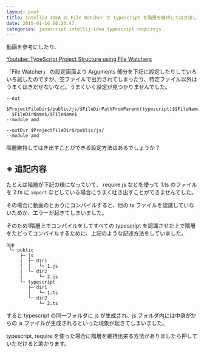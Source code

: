 ```yaml
---
layout: post
title: IntelliJ IDEA の File Watcher で typescript を階層を維持してはき出したい
date: 2015-01-16 06:20:47
categories: javascript intellij-idea typescript requirejs
---
```

<p>動画を参考にしたり、</p>

<p><a href="https://www.youtube.com/watch?v=YwBWByAR8ug" rel="nofollow">Youtube: TypeScript Project Structure using File Watchers</a></p>

<p>「File Watcher」 の設定画面より Arguments 部分を下記に設定したりしていろいろ試したのですが、空ファイルで出力されてしまったり、特定ファイル以外はうまくはきだせないなど。うまくいく設定が見つかりませんでした。</p>

<pre class="lang-none prettyprint-override"><code>--out
  $ProjectFileDir$/public/js/$FileDirPathFromParent(typescript)$$FileNameWithoutExtension$.js
  $FileDirName$/$FileName$
--module amd
</code></pre>

<pre class="lang-none prettyprint-override"><code>--outDir $ProjectFileDir$/public/js/
--module amd
</code></pre>

<p>階層維持してはき出すことができる設定方法はあるでしょうか？</p>

<h2>※ 追記内容</h2>

<p>たとえば階層が下記の様になっていて、 require.js などを使って 1.ts のファイルを 2.ts に <code>import</code> などしている場合にうまく吐き出すことができませんでした。</p>

<p>その場合に動画のとおりにコンパイルすると、他の ts ファイルを認識していないためか、エラーが起きてしまいました。</p>

<p>そのため1階層上でコンパイルをしてすべての typescript を認識させた上で階層をたどってコンパイルするために、上記のような記述方法をしていました。</p>

<pre class="lang-none prettyprint-override"><code>app
 └─ public
     ├─ js
     |  ├─ dir1
     |  |   └─ 1.js
     |  └─ dir2
     |      └─ 2.js
     └─ typescript
        ├─ dir1
        |   └─ 1.ts
        └─ dir2
            └─ 2.ts
</code></pre>

<p>すると typescript の同一フォルダに js が生成され、js フォルダ内には中身がからの js ファイルが生成されるといった現象が起きてしまいました。</p>

<p>typescript, require を使った場合に階層を維持出来る方法がありましたら押していただけると助かります。</p>
